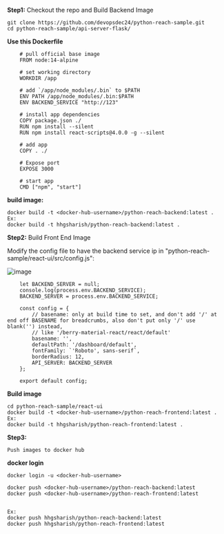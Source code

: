 
**Step1:** Checkout the repo and Build Backend Image

    git clone https://github.com/devopsdec24/python-reach-sample.git
    cd python-reach-sample/api-server-flask/


**Use this Dockerfile**

        # pull official base image
        FROM node:14-alpine
    
        # set working directory
        WORKDIR /app
        
        # add `/app/node_modules/.bin` to $PATH
        ENV PATH /app/node_modules/.bin:$PATH
        ENV BACKEND_SERVICE "http://123"
        
        # install app dependencies
        COPY package.json ./
        RUN npm install --silent
        RUN npm install react-scripts@4.0.0 -g --silent
        
        # add app
        COPY . ./
        
        # Expose port
        EXPOSE 3000
        
        # start app
        CMD ["npm", "start"]


**build image:**
    
    docker build -t <docker-hub-username>/python-reach-backend:latest . 
    Ex: 
    docker build -t hhgsharish/python-reach-backend:latest . 

**Step2:** Build Front End Image

Modify the config file  to have the backend service ip in "python-reach-sample/react-ui/src/config.js":

![image](https://github.com/user-attachments/assets/87414b9a-bddc-4491-8458-f725c7f842c3)

        let BACKEND_SERVER = null;
        console.log(process.env.BACKEND_SERVICE);
        BACKEND_SERVER = process.env.BACKEND_SERVICE;
        
        const config = {
            // basename: only at build time to set, and don't add '/' at end off BASENAME for breadcrumbs, also don't put only '/' use blank('') instead,
            // like '/berry-material-react/react/default'
            basename: '',
            defaultPath: '/dashboard/default',
            fontFamily: `'Roboto', sans-serif`,
            borderRadius: 12,
            API_SERVER: BACKEND_SERVER
        };

        export default config;

**Build image**

    cd python-reach-sample/react-ui
    docker build -t <docker-hub-username>/python-reach-frontend:latest . 
    Ex: 
    docker build -t hhgsharish/python-reach-frontend:latest . 
    
**Step3:** 
    
    Push images to docker hub

**docker login**
    
    docker login -u <docker-hub-username>
    
    docker push <docker-hub-username>/python-reach-backend:latest
    docker push <docker-hub-username>/python-reach-frontend:latest

    
    Ex:
    docker push hhgsharish/python-reach-backend:latest
    docker push hhgsharish/python-reach-frontend:latest
